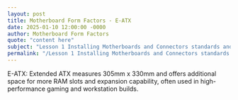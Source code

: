 ```yaml
---
layout: post
title: Motherboard Form Factors - E-ATX
date: 2025-01-10 12:00:00 -0000
author: Motherboard Form Factors
quote: "content here"
subject: "Lesson 1 Installing Motherboards and Connectors standards and specifications"
permalink: "/Lesson 1 Installing Motherboards and Connectors standards and specifications/Motherboard Form Factors/Motherboard Form Factors - E-ATX"
---
```


E-ATX: Extended ATX measures 305mm x 330mm and offers additional space for more RAM slots and expansion capability, often used in high-performance gaming and workstation builds.
